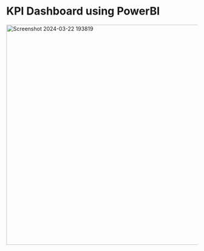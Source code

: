 # KPI Dashboard using PowerBI

<img width="581" alt="Screenshot 2024-03-22 193819" src="https://github.com/rovinluan/PowerBI/assets/164318248/6732eabf-314c-46f0-ac3f-b98dbfd46980">
